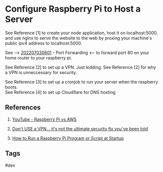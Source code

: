 # Configure Raspberry Pi to Host a Server

See Reference [1] to create your node application, host it on localhost:5000, and use nginx to serve the website to the web by proxing your machine's public ipv4 address to localhost:5000.  

See --> [202207030601](../202207030601) - Port Forwarding <-- to forward port 80 on your home router to your raspberry pi.

See Reference [2] to set up a VPN. Just kidding. See Reference [2] for why a VPN is unneccessary for security.

See Reference [3] to set up a cronjob to run your server when the raspberry boots.  
See Reference [4] to set up Cloudflare for DNS hosting  
## References
1. [YouTube - Raspberry Pi vs AWS](https://www.youtube.com/watch?v=QdHvS0D1zAI&t=337s)  

2. [Don't USE a VPN... it's not the ultimate security fix you've been told](https://www.youtube.com/watch?v=8x1BJCKwqpI)  

3. [How to Run a Raspberry Pi Program or Script at Startup](https://www.makeuseof.com/how-to-run-a-raspberry-pi-program-script-at-startup/)
## Tags
#dev
